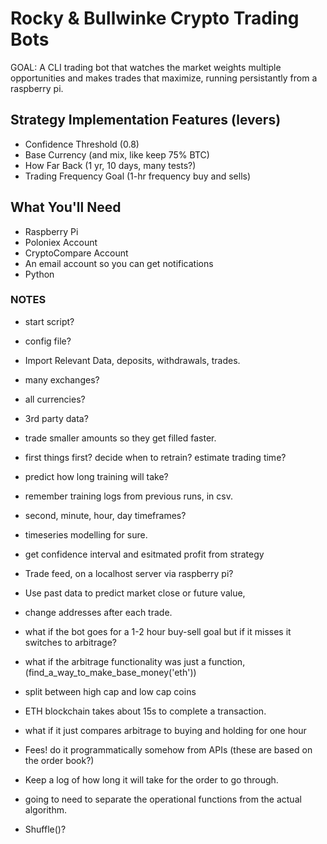 # Rocky & Bullwinke Crypto Trading Bots

GOAL: A CLI trading bot that watches the market weights multiple opportunities and makes trades that maximize, running persistantly from a raspberry pi.

## Strategy Implementation Features (levers)
* Confidence Threshold (0.8)
* Base Currency (and mix, like keep 75% BTC)
* How Far Back (1 yr, 10 days, many tests?)
* Trading Frequency Goal (1-hr frequency buy and sells)
## What You'll Need
* Raspberry Pi
* Poloniex Account
* CryptoCompare Account
* An email account so you can get notifications
* Python
### NOTES
* start script?
* config file?
* Import Relevant Data, deposits, withdrawals, trades.
* many exchanges?
* all currencies?
* 3rd party data?
* trade smaller amounts so they get filled faster.
* first things first? decide when to retrain? estimate trading time?
* predict how long training will take?
* remember training logs from previous runs, in csv.
* second, minute, hour, day timeframes?
* timeseries modelling for sure.
* get confidence interval and esitmated profit from strategy
* Trade feed, on a localhost server via raspberry pi?
* Use past data to predict market close or future value, 
* change addresses after each trade.
* what if the bot goes for a 1-2 hour buy-sell goal but if it misses it switches to arbitrage?
* what if the arbitrage functionality was just a function, (find_a_way_to_make_base_money('eth'))
* split between high cap and low cap coins
* ETH blockchain takes about 15s to complete a transaction.
* what if it just compares arbitrage to buying and holding for one hour
* Fees! do it programmatically somehow from APIs (these are based on the order book?)
* Keep a log of how long it will take for the order to go through.
* going to need to separate the operational functions from the actual algorithm.

* Shuffle()?
